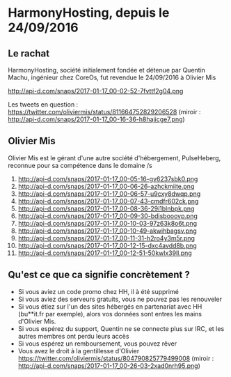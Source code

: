 # HarmonyHosting, depuis le 24/09/2016

## Le rachat

HarmonyHosting, société initialement fondée et détenue par Quentin Machu, ingénieur chez CoreOs, fut revendue le 24/09/2016 à Olivier Mis

http://api-d.com/snaps/2017-01-17_00-02-52-7fvttf2g04.png

Les tweets en question : https://twitter.com/oliviermis/status/811664752829206528 (miroir : http://api-d.com/snaps/2017-01-17_00-16-36-h8hajicge7.png)


## Olivier Mis

Olivier Mis est le gérant d'une autre société d'hébergement, PulseHeberg, reconnue pour sa compétence dans le domaine /s


1. http://api-d.com/snaps/2017-01-17_00-05-16-gv6237sbk0.png
2. http://api-d.com/snaps/2017-01-17_00-06-26-azhckmiite.png
3. http://api-d.com/snaps/2017-01-17_00-06-57-u9cxy8dwqp.png
4. http://api-d.com/snaps/2017-01-17_00-07-43-cmdfr602ck.png
5. http://api-d.com/snaps/2017-01-17_00-08-36-29i1blnbpk.png
6. http://api-d.com/snaps/2017-01-17_00-09-30-bdisbooovp.png
7. http://api-d.com/snaps/2017-01-17_00-10-03-97z63k8o6t.png
8. http://api-d.com/snaps/2017-01-17_00-10-49-akwihbagsv.png
9. http://api-d.com/snaps/2017-01-17_00-11-31-h2ro4y3m5r.png
10. http://api-d.com/snaps/2017-01-17_00-12-15-dxc4avdd8b.png
11. http://api-d.com/snaps/2017-01-17_00-12-51-50kwlx39ll.png

## Qu'est ce que ca signifie concrètement ?

- Si vous aviez un code promo chez HH, il à été supprimé
- Si vous aviez des serveurs gratuits, vous ne pouvez pas les renouveler
- Si vous étiez sur l'un des sites hébergés en partenariat avec HH (bu**it.fr par exemple), alors vos données sont entres les mains d'Olivier Mis.
- Si vous espérez du support, Quentin ne se connecte plus sur IRC, et les autres membres ont perdu leurs accès 
- Si vous espérez un remboursement, vous pouvez rêver
- Vous avez le droit à la gentillesse d'Olivier https://twitter.com/oliviermis/status/804790825779499008 (miroir : http://api-d.com/snaps/2017-01-17_00-26-03-2xad0nrh95.png)